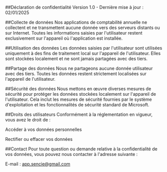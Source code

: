 ##Déclaration de confidentialité
Version 1.0 - Dernière mise à jour : 02/01/2025

##Collecte de données
Nos applications de comptabilité annuelle ne collectent et ne transmettent aucune donnée vers des serveurs distants ou sur Internet. Toutes les informations saisies par l'utilisateur restent exclusivement sur l'appareil où l'application est installée.

##Utilisation des données
Les données saisies par l'utilisateur sont utilisées uniquement à des fins de traitement local sur l'appareil de l'utilisateur. Elles sont stockées localement et ne sont jamais partagées avec des tiers.

##Partage des données
Nous ne partageons aucune donnée utilisateur avec des tiers. Toutes les données restent strictement localisées sur l'appareil de l'utilisateur.

##Sécurité des données
Nous mettons en œuvre diverses mesures de sécurité pour protéger les données stockées localement sur l'appareil de l'utilisateur. Cela inclut les mesures de sécurité fournies par le système d'exploitation et les fonctionnalités de sécurité standard de Microsoft.

##Droits des utilisateurs
Conformément à la réglementation en vigueur, vous avez le droit de :

Accéder à vos données personnelles

Rectifier ou effacer vos données

##Contact
Pour toute question ou demande relative à la confidentialité de vos données, vous pouvez nous contacter à l'adresse suivante :

E-mail : app.sencie@gmail.com
